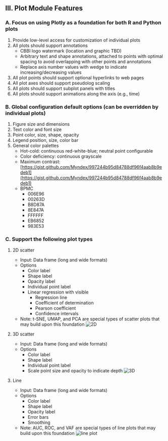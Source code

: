 ## III. Plot Module Features

### A. Focus on using Plotly as a foundation for both R and Python plots
1. Provide low-level access for customization of individual plots
2. All plots should support annotations
   - CBBI logo watermark (location and graphic TBD)
   - Arbitrary text and shape annotations, attached to points with optimal spacing to avoid overlapping with other points and annotations
   - Replace axis number values with wedge to indicate increasing/decreasing values
3. All plot points should support optional hyperlinks to web pages
4. All plot axes should support pseudolog scaling
5. All plots should support subplot panels with titles
6. All plots should support animations along the axis (e.g., time)

### B. Global configuration default options (can be overridden by individual plots)
1. Figure size and dimensions
2. Text color and font size
3. Point color, size, shape, opacity
4. Legend position, size, color bar
5. General color palettes
   - Hot-cold: continuous red-white-blue; neutral point configurable
   - Color deficiency: continuous grayscale
   - Maximum contrast: [https://gist.github.com/Myndex/997244b95d84788df96f4aab8b9edeb1](https://gist.github.com/Myndex/997244b95d84788df96f4aab8b9edeb1)
   - BPMC
     - 006E96
     - 00263D
     - B8D87A
     - 8E847A
     - FFFFFF
     - EB6852
     - 983E53

### C. Support the following plot types
1. 2D scatter
   - Input: Data frame (long and wide formats)
   - Options
     - Color label
     - Shape label
     - Opacity label
     - Individual point label
     - Linear regression with visible
       - Regression line
       - Coefficient of determination
       - Pearson coefficient
       - Confidence intervals
   - Note: t-SNE, UMAP, and PCA are special types of scatter plots that may build upon this foundation
![2D](https://github.com/user-attachments/assets/7f2c04bf-bca2-4af0-9a2c-bf6a4c6f7792)

2. 3D scatter
   - Input: Data frame (long and wide formats)
   - Options
     - Color label
     - Shape label
     - Individual point label
     - Scale point size and opacity to indicate depth
![3D](https://github.com/user-attachments/assets/83816a42-c92c-418b-8b95-014ea56d3813)

3. Line
   - Input: Data frame (long and wide formats)
   - Options
     - Color label
     - Shape label
     - Opacity label
     - Error bars
     - Smoothing
   - Note: AUC, ROC, and VAF are special types of line plots that may build upon this foundation
![line plot](https://github.com/user-attachments/assets/00ec1bf3-0987-4612-a631-202932866b03)

